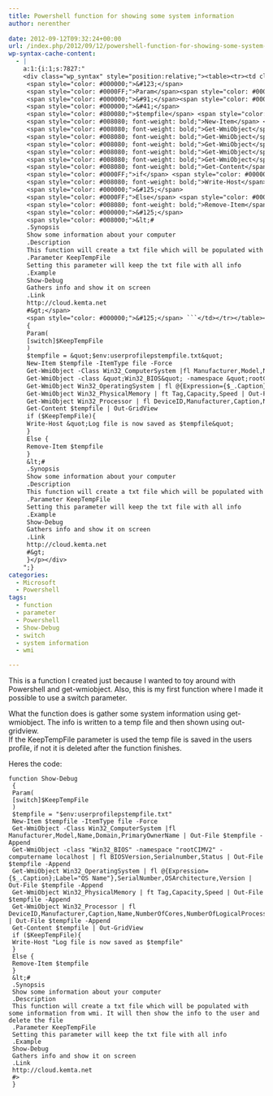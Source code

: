 ```yaml
---
title: Powershell function for showing some system information
author: nerenther
 
date: 2012-09-12T09:32:24+00:00
url: /index.php/2012/09/12/powershell-function-for-showing-some-system-information/
wp-syntax-cache-content:
  - |
    a:1:{i:1;s:7827:"
    <div class="wp_syntax" style="position:relative;"><table><tr><td class="code"><pre class="powershell" style="font-family:monospace;"><span style="color: #0000FF;">function</span> Show<span style="color: pink;">-</span>Debug
     <span style="color: #000000;">&#123;</span>
     <span style="color: #0000FF;">Param</span><span style="color: #000000;">&#40;</span>
     <span style="color: #000000;">&#91;</span><span style="color: #0000FF;">switch</span><span style="color: #000000;">&#93;</span><span style="color: #800080;">$KeepTempFile</span>
     <span style="color: #000000;">&#41;</span>
     <span style="color: #800080;">$tempfile</span> <span style="color: pink;">=</span> <span style="color: #800000;">&quot;$env:userprofilepstempfile.txt&quot;</span>
     <span style="color: #008080; font-weight: bold;">New-Item</span> <span style="color: #800080;">$tempfile</span> <span style="color: #008080; font-style: italic;">-ItemType</span> file <span style="color: #008080; font-style: italic;">-Force</span>
     <span style="color: #008080; font-weight: bold;">Get-WmiObject</span> <span style="color: #008080; font-style: italic;">-Class</span> Win32_ComputerSystem <span style="color: pink;">|</span><span style="color: #008080; font-weight: bold;">fl</span> Manufacturer<span style="color: pink;">,</span>Model<span style="color: pink;">,</span>Name<span style="color: pink;">,</span>Domain<span style="color: pink;">,</span>PrimaryOwnerName <span style="color: pink;">|</span> <span style="color: #008080; font-weight: bold;">Out<span style="color: #FF0000;">-File</span></span> <span style="color: #800080;">$tempfile</span> <span style="color: #008080; font-style: italic;">-Append</span>
     <span style="color: #008080; font-weight: bold;">Get-WmiObject</span> <span style="color: #008080; font-style: italic;">-class</span> <span style="color: #800000;">&quot;Win32_BIOS&quot;</span> <span style="color: #008080; font-style: italic;">-namespace</span> <span style="color: #800000;">&quot;rootCIMV2&quot;</span> <span style="color: #008080; font-style: italic;">-computername</span> localhost <span style="color: pink;">|</span> <span style="color: #008080; font-weight: bold;">fl</span> BIOSVersion<span style="color: pink;">,</span>Serialnumber<span style="color: pink;">,</span>Status <span style="color: pink;">|</span> <span style="color: #008080; font-weight: bold;">Out<span style="color: #FF0000;">-File</span></span> <span style="color: #800080;">$tempfile</span> <span style="color: #008080; font-style: italic;">-Append</span>
     <span style="color: #008080; font-weight: bold;">Get-WmiObject</span> Win32_OperatingSystem <span style="color: pink;">|</span> <span style="color: #008080; font-weight: bold;">fl</span> <span style="color: pink;">@</span><span style="color: #000000;">&#123;</span>Expression<span style="color: pink;">=</span><span style="color: #000000;">&#123;</span><span style="color: #000080;">$_</span>.Caption<span style="color: #000000;">&#125;</span>;Label<span style="color: pink;">=</span><span style="color: #800000;">&quot;OS Name&quot;</span><span style="color: #000000;">&#125;</span><span style="color: pink;">,</span>SerialNumber<span style="color: pink;">,</span>OSArchitecture<span style="color: pink;">,</span>Version <span style="color: pink;">|</span> <span style="color: #008080; font-weight: bold;">Out<span style="color: #FF0000;">-File</span></span> <span style="color: #800080;">$tempfile</span> <span style="color: #008080; font-style: italic;">-Append</span>
     <span style="color: #008080; font-weight: bold;">Get-WmiObject</span> Win32_PhysicalMemory <span style="color: pink;">|</span> <span style="color: #008080; font-weight: bold;">ft</span> Tag<span style="color: pink;">,</span>Capacity<span style="color: pink;">,</span>Speed <span style="color: pink;">|</span> <span style="color: #008080; font-weight: bold;">Out<span style="color: #FF0000;">-File</span></span> <span style="color: #800080;">$tempfile</span> <span style="color: #008080; font-style: italic;">-Append</span>
     <span style="color: #008080; font-weight: bold;">Get-WmiObject</span> Win32_Processor <span style="color: pink;">|</span> <span style="color: #008080; font-weight: bold;">fl</span> DeviceID<span style="color: pink;">,</span>Manufacturer<span style="color: pink;">,</span>Caption<span style="color: pink;">,</span>Name<span style="color: pink;">,</span>NumberOfCores<span style="color: pink;">,</span>NumberOfLogicalProcessors<span style="color: pink;">,</span>MaxClockSpeed<span style="color: pink;">,</span>CurrentClockSpeed<span style="color: pink;">,</span>L2CacheSize<span style="color: pink;">,</span>L3CacheSize<span style="color: pink;">,</span>Status <span style="color: pink;">|</span> <span style="color: #008080; font-weight: bold;">Out<span style="color: #FF0000;">-File</span></span> <span style="color: #800080;">$tempfile</span> <span style="color: #008080; font-style: italic;">-Append</span>
     <span style="color: #008080; font-weight: bold;">Get-Content</span> <span style="color: #800080;">$tempfile</span> <span style="color: pink;">|</span> Out<span style="color: pink;">-</span>GridView
     <span style="color: #0000FF;">if</span> <span style="color: #000000;">&#40;</span><span style="color: #800080;">$KeepTempFile</span><span style="color: #000000;">&#41;</span><span style="color: #000000;">&#123;</span>
     <span style="color: #008080; font-weight: bold;">Write-Host</span> <span style="color: #800000;">&quot;Log file is now saved as $tempfile&quot;</span>
     <span style="color: #000000;">&#125;</span>
     <span style="color: #0000FF;">Else</span> <span style="color: #000000;">&#123;</span>
     <span style="color: #008080; font-weight: bold;">Remove-Item</span> <span style="color: #800080;">$tempfile</span>
     <span style="color: #000000;">&#125;</span>
     <span style="color: #008000;">&lt;#
     .Synopsis
     Show some information about your computer
     .Description
     This function will create a txt file which will be populated with some information from wmi. It will then show the info to the user and delete the file
     .Parameter KeepTempFile
     Setting this parameter will keep the txt file with all info
     .Example
     Show-Debug
     Gathers info and show it on screen
     .Link
     http://cloud.kemta.net
     #&gt;</span>
     <span style="color: #000000;">&#125;</span> ```</td></tr></table><p class="theCode" style="display:none;">function Show-Debug
     {
     Param(
     [switch]$KeepTempFile
     )
     $tempfile = &quot;$env:userprofilepstempfile.txt&quot;
     New-Item $tempfile -ItemType file -Force
     Get-WmiObject -Class Win32_ComputerSystem |fl Manufacturer,Model,Name,Domain,PrimaryOwnerName | Out-File $tempfile -Append
     Get-WmiObject -class &quot;Win32_BIOS&quot; -namespace &quot;rootCIMV2&quot; -computername localhost | fl BIOSVersion,Serialnumber,Status | Out-File $tempfile -Append
     Get-WmiObject Win32_OperatingSystem | fl @{Expression={$_.Caption};Label=&quot;OS Name&quot;},SerialNumber,OSArchitecture,Version | Out-File $tempfile -Append
     Get-WmiObject Win32_PhysicalMemory | ft Tag,Capacity,Speed | Out-File $tempfile -Append
     Get-WmiObject Win32_Processor | fl DeviceID,Manufacturer,Caption,Name,NumberOfCores,NumberOfLogicalProcessors,MaxClockSpeed,CurrentClockSpeed,L2CacheSize,L3CacheSize,Status | Out-File $tempfile -Append
     Get-Content $tempfile | Out-GridView
     if ($KeepTempFile){
     Write-Host &quot;Log file is now saved as $tempfile&quot;
     }
     Else {
     Remove-Item $tempfile
     }
     &lt;#
     .Synopsis
     Show some information about your computer
     .Description
     This function will create a txt file which will be populated with some information from wmi. It will then show the info to the user and delete the file
     .Parameter KeepTempFile
     Setting this parameter will keep the txt file with all info
     .Example
     Show-Debug
     Gathers info and show it on screen
     .Link
     http://cloud.kemta.net
     #&gt;
     }</p></div>
    ";}
categories:
  - Microsoft
  - Powershell
tags:
  - function
  - parameter
  - Powershell
  - Show-Debug
  - switch
  - system information
  - wmi

---
```

This is a function I created just because I wanted to toy around with Powershell and get-wmiobject. Also, this is my first function where I made it possible to use a switch parameter.

What the function does is gather some system information using get-wmiobject. The info is written to a temp file and then shown using out-gridview.  
If the KeepTempFile parameter is used the temp file is saved in the users profile, if not it is deleted after the function finishes.

Heres the code:

```
function Show-Debug
 {
 Param(
 [switch]$KeepTempFile
 )
 $tempfile = "$env:userprofilepstempfile.txt"
 New-Item $tempfile -ItemType file -Force
 Get-WmiObject -Class Win32_ComputerSystem |fl Manufacturer,Model,Name,Domain,PrimaryOwnerName | Out-File $tempfile -Append
 Get-WmiObject -class "Win32_BIOS" -namespace "rootCIMV2" -computername localhost | fl BIOSVersion,Serialnumber,Status | Out-File $tempfile -Append
 Get-WmiObject Win32_OperatingSystem | fl @{Expression={$_.Caption};Label="OS Name"},SerialNumber,OSArchitecture,Version | Out-File $tempfile -Append
 Get-WmiObject Win32_PhysicalMemory | ft Tag,Capacity,Speed | Out-File $tempfile -Append
 Get-WmiObject Win32_Processor | fl DeviceID,Manufacturer,Caption,Name,NumberOfCores,NumberOfLogicalProcessors,MaxClockSpeed,CurrentClockSpeed,L2CacheSize,L3CacheSize,Status | Out-File $tempfile -Append
 Get-Content $tempfile | Out-GridView
 if ($KeepTempFile){
 Write-Host "Log file is now saved as $tempfile"
 }
 Else {
 Remove-Item $tempfile
 }
 &lt;#
 .Synopsis
 Show some information about your computer
 .Description
 This function will create a txt file which will be populated with some information from wmi. It will then show the info to the user and delete the file
 .Parameter KeepTempFile
 Setting this parameter will keep the txt file with all info
 .Example
 Show-Debug
 Gathers info and show it on screen
 .Link
 http://cloud.kemta.net
 #>
 } 
```
